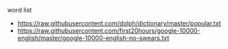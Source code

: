 word list

- https://raw.githubusercontent.com/dolph/dictionary/master/popular.txt
- https://raw.githubusercontent.com/first20hours/google-10000-english/master/google-10000-english-no-swears.txt
